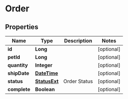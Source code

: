 
# Order

## Properties
Name | Type | Description | Notes
------------ | ------------- | ------------- | -------------
**id** | **Long** |  |  [optional]
**petId** | **Long** |  |  [optional]
**quantity** | **Integer** |  |  [optional]
**shipDate** | [**DateTime**](DateTime.md) |  |  [optional]
**status** | [**StatusExt**](StatusExt.md) | Order Status |  [optional]
**complete** | **Boolean** |  |  [optional]



